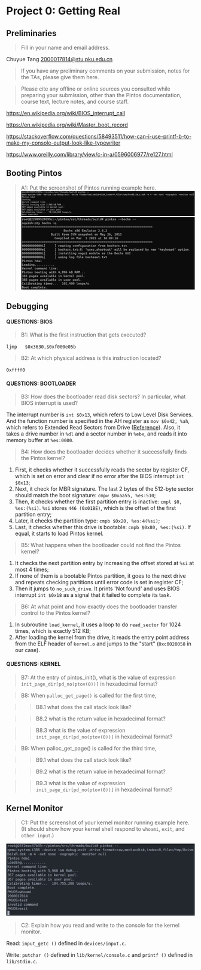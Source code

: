 # Project 0: Getting Real

## Preliminaries

>Fill in your name and email address.

Chuyue Tang <2000017814@stu.pku.edu.cn>

>If you have any preliminary comments on your submission, notes for the TAs, please give them here.



>Please cite any offline or online sources you consulted while preparing your submission, other than the Pintos documentation, course text, lecture notes, and course staff.

https://en.wikipedia.org/wiki/BIOS_interrupt_call

https://en.wikipedia.org/wiki/Master_boot_record

https://stackoverflow.com/questions/58493511/how-can-i-use-printf-b-to-make-my-console-output-look-like-typewriter

https://www.oreilly.com/library/view/c-in-a/0596006977/re127.html

## Booting Pintos

>A1: Put the screenshot of Pintos running example here.
![booting of Pintos in QEMU](boot_qemu.png)
![booting of Pintos in Bochs](boot_bochs.png)

## Debugging

#### QUESTIONS: BIOS 

>B1: What is the first instruction that gets executed?

`ljmp   $0x3630,$0xf000e05b`

>B2: At which physical address is this instruction located?

`0xffff0`


#### QUESTIONS: BOOTLOADER

>B3: How does the bootloader read disk sectors? In particular, what BIOS interrupt is used?

The interrupt number is `int $0x13`, which refers to Low Level Disk Services. And the function number is specified in the AH register as `mov $0x42, %ah`, which refers to Extended Read Sectors from Drive ([Reference]( https://en.wikipedia.org/wiki/BIOS_interrupt_call)). Also, it takes a drive number in `%dl` and a sector number in `%ebx`, and reads it into memory buffer at `%es:0000`.

>B4: How does the bootloader decides whether it successfully finds the Pintos kernel?

1. First, it checks whether it successfully reads the sector by register CF, which is set on error and clear if no error after the BIOS interrupt `int $0x13`;
2. Next, it check for MBR signature. The last 2 bytes of the 512-byte sector should match the boot signature: `cmpw $0xaa55, %es:510`; 
3. Then, it checks whether the first partition entry is inactive: `cmpl $0, %es:(%si)`. `%si` stores `446 (0x01BE)`, which is the offset of the first partition entry;
4. Later, it checks the partition type: `cmpb $0x20, %es:4(%si)`;
5. Last, it checks whether this drive is bootable: `cmpb $0x80, %es:(%si)`. If equal, it starts to load Pintos kernel.

>B5: What happens when the bootloader could not find the Pintos kernel?

1. It checks the next partition entry by increasing the offset stored at `%si` at most 4 times;
2. If none of them is a bootable Pintos partition, it goes to the next drive and repeats checking partitions until error code is set in register CF;
3. Then it jumps to `no_such_drive`. It prints 'Not found' and uses BIOS interrupt `int $0x18` as a signal that it failed to complete its task.

>B6: At what point and how exactly does the bootloader transfer control to the Pintos kernel?

1. In subroutine `load_kernel`, it uses a loop to do `read_sector` for 1024 times, which is exactly 512 KB;
2. After loading the kernel from the drive, it reads the entry point address from the ELF header of `kernel.o` and jumps to the "start" (`0xc0020058` in our case). 

#### QUESTIONS: KERNEL

>B7: At the entry of pintos_init(), what is the value of expression `init_page_dir[pd_no(ptov(0))]` in hexadecimal format?



>B8: When `palloc_get_page()` is called for the first time,

>> B8.1 what does the call stack look like?
>>
>> 

>> B8.2 what is the return value in hexadecimal format?
>>
>> 

>> B8.3 what is the value of expression `init_page_dir[pd_no(ptov(0))]` in hexadecimal format?
>>
>> 



>B9: When palloc_get_page() is called for the third time,

>> B9.1 what does the call stack look like?
>>
>> 

>> B9.2 what is the return value in hexadecimal format?
>>
>> 

>> B9.3 what is the value of expression `init_page_dir[pd_no(ptov(0))]` in hexadecimal format?
>>
>> 



## Kernel Monitor

>C1: Put the screenshot of your kernel monitor running example here. (It should show how your kernel shell respond to `whoami`, `exit`, and `other input`.)

![alt text](kernel_monitor.png)

>C2: Explain how you read and write to the console for the kernel monitor.

Read: `input_getc ()` defined in `devices/input.c`.

Write: `putchar ()` defined in `lib/kernel/console.c` and `printf ()` defined in `lib/stdio.c`.
